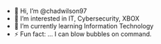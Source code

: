 - 👋 Hi, I’m @chadwilson97
- 👀 I’m interested in IT, Cybersecurity, XBOX
- 🌱 I’m currently learning Information Technology
- ⚡ Fun fact: ... I can blow bubbles on command.

<!---
chadwilson97/chadwilson97 is a ✨ special ✨ repository because its `README.md` (this file) appears on your GitHub profile.
You can click the Preview link to take a look at your changes.
--->
